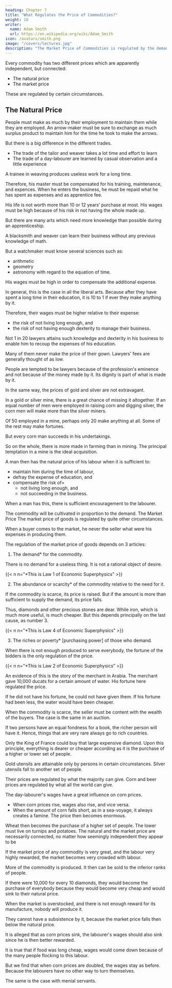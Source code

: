 ```yaml
---
heading: Chapter 7
title: "What Regulates the Price of Commodities?"
weight: 18
writer:
  name: Adam Smith
  url: https://en.wikipedia.org/wiki/Adam_Smith
icon: /avatars/smith.png
image: "/covers/lectures.jpg"
description: "The Market Price of Commodities is regulated by the demand, the supply, and the purchasing power of the demand"
---
```




Every commodity has two different prices which are apparently independent, but connected:
- The natural price
- The market price

These are regulated by certain circumstances.


## The Natural Price

People must make as much by their employment to maintain them while they are employed. An arrow-maker must be sure to exchange as much surplus product to maintain him for the time he took to make the arrows.

But there is a big difference in the different trades. 
- The trade of the tailor and weaver takes a lot time and effort to learn
- The trade of a day-labourer are learned by casual observation and a little experience

A trainee in weaving produces useless work for a long time. 

Therefore, his master must be compensated for his training, maintenance, and expences. When he enters the business, he must be repaid what he has spent as expenses and as apprentice fee.

His life is not worth more than 10 or 12 years’ purchase at most.
His wages must be high because of his risk in not having the whole made up.

But there are many arts which need more knowledge than possible during an apprenticeship.

A blacksmith and weaver can learn their business without any previous knowledge of math.

But a watchmaker must know several sciences such as:
- arithmetic
- geometry
- astronomy with regard to the equation of time.

His wages must be high in order to compensate the additional expense.

In general, this is the case in all the liberal arts.
Because after they have spent a long time in their education, it is 10 to 1 if ever they make anything by it.

Therefore, their wages must be higher relative to their expense:
- the risk of not living long enough, and
- the risk of not having enough dexterity to manage their business.

Not 1 in 20 lawyers attains such knowledge and dexterity in his business to enable him to recoup the expenses of his education.

Many of them never make the price of their gown.
Lawyers' fees are generally thought of as low.

People are tempted to be lawyers because of the profession's eminence and not because of the money made by it.
Its dignity is part of what is made by it.

In the same way, the prices of gold and silver are not extravagant.

In a gold or silver mine, there is a great chance of missing it altogether.
If an equal number of men were employed in raising corn and digging silver, the corn men will make more than the silver miners.

Of 50 employed in a mine, perhaps only 20 make anything at all.
Some of the rest may make fortunes.

But every corn man succeeds in his undertakings.

So on the whole, there is more made in farming than in mining.
The principal temptation in a mine is the ideal acquisition.

A man then has the natural price of his labour when it is sufficient to:
- maintain him during the time of labour,
- defray the expense of education, and
- compensate the risk of= 
  - not living long enough, and
  - not succeeding in the business.

When a man has this, there is sufficient encouragement to the labourer.

The commodity will be cultivated in proportion to the demand.
The Market Price
The market price of goods is regulated by quite other circumstances.

When a buyer comes to the market, he never the seller what were his expenses in producing them.

The regulation of the market price of goods depends on 3 articles:

1. The demand* for the commodity.

There is no demand for a useless thing. It is not a rational object of desire.

{{< n n="*This is Law 1 of Economic Superphysics" >}}


2. The abundance or scarcity* of the commodity relative to the need for it.

If the commodity is scarce, its price is raised. But if the amount is more than sufficient to supply the demand, its price falls.

Thus, diamonds and other precious stones are dear. While iron, which is much more useful, is much cheaper. But this depends principally on the last cause, as number 3.

{{< n n="*This is Law 4 of Economic Superphysics" >}}



3. The riches or poverty* [purchasing power] of those who demand.

When there is not enough produced to serve everybody, the fortune of the bidders is the only regulation of the price. 

{{< n n="*This is Law 2 of Economic Superphysics" >}}



An evidence of this is the story of the merchant in Arabia. The merchant gave 10,000 ducats for a certain amount of water. His fortune here regulated the price.

If he did not have his fortune, he could not have given them.
If his fortune had been less, the water would have been cheaper.

When the commodity is scarce, the seller must be content with the wealth of the buyers.
The case is the same in an auction.

If two persons have an equal fondness for a book, the richer person will have it.
Hence, things that are very rare always go to rich countries.

Only the King of France could buy that large expensive diamond.
Upon this principle, everything is dearer or cheaper according as it is the purchase of a higher or lower set of people.

Gold utensils are attainable only by persons in certain circumstances.
Silver utensils fall to another set of people.

Their prices are regulated by what the majority can give.
Corn and beer prices are regulated by what all the world can give.

The day-labourer's wages have a great influence on corn prices.
- When corn prices rise, wages also rise, and vice versa.
- When the amount of corn falls short, as in a sea-voyage, it always creates a famine.
The price then becomes enormous.

Wheat then becomes the purchase of a higher set of people.
The lower must live on turnips and potatoes.
The natural and the market price are necessarily connected, no matter how seemingly independent they appear to be

If the market price of any commodity is very great, and the labour very highly rewarded, the market becomes very crowded with labour.

More of the commodity is produced.
It then can be sold to the inferior ranks of people.

If there were 10,000 for every 10 diamonds, they would become the purchase of everybody because they would become very cheap and would sink to their natural price.

When the market is overstocked, and there is not enough reward for its manufacture, nobody will produce it.

They cannot have a subsistence by it, because the market price falls then below the natural price.

It is alleged that as corn prices sink, the labourer's wages should also sink since he is then better rewarded.

It is true that if food was long cheap, wages would come down because of the many people flocking to this labour.

But we find that when corn prices are doubled, the wages stay as before.
Because the labourers have no other way to turn themselves.

The same is the case with menial servants.


